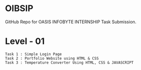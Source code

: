 # OIBSIP
GitHub Repo for OASIS INFOBYTE INTERNSHIP Task Submission.
# Level - 01
    Task 1 : Simple Login Page
    Task 2 : Portfolio Website using HTML & CSS
    Task 3 : Temperature Converter Using HTML, CSS & JAVASCRIPT
